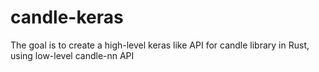 # candle-keras

The goal is to create a high-level keras like API for candle library in Rust, using low-level candle-nn API